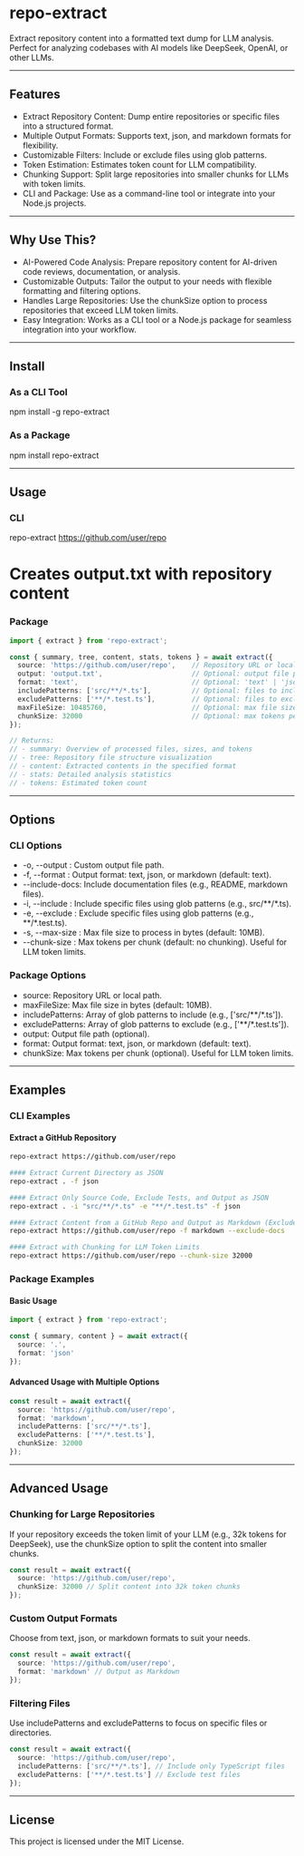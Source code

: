 # repo-extract

Extract repository content into a formatted text dump for LLM analysis. Perfect for analyzing codebases with AI models like DeepSeek, OpenAI, or other LLMs.

---

## Features

- Extract Repository Content: Dump entire repositories or specific files into a structured format.
- Multiple Output Formats: Supports text, json, and markdown formats for flexibility.
- Customizable Filters: Include or exclude files using glob patterns.
- Token Estimation: Estimates token count for LLM compatibility.
- Chunking Support: Split large repositories into smaller chunks for LLMs with token limits.
- CLI and Package: Use as a command-line tool or integrate into your Node.js projects.

---

## Why Use This?

- AI-Powered Code Analysis: Prepare repository content for AI-driven code reviews, documentation, or analysis.
- Customizable Outputs: Tailor the output to your needs with flexible formatting and filtering options.
- Handles Large Repositories: Use the chunkSize option to process repositories that exceed LLM token limits.
- Easy Integration: Works as a CLI tool or a Node.js package for seamless integration into your workflow.

---

## Install

### As a CLI Tool
npm install -g repo-extract

### As a Package
npm install repo-extract

---

## Usage

### CLI
repo-extract https://github.com/user/repo
# Creates output.txt with repository content

### Package
```typescript
import { extract } from 'repo-extract';

const { summary, tree, content, stats, tokens } = await extract({
  source: 'https://github.com/user/repo',    // Repository URL or local path
  output: 'output.txt',                      // Optional: output file path
  format: 'text',                            // Optional: 'text' | 'json' | 'markdown' (default: text)
  includePatterns: ['src/**/*.ts'],          // Optional: files to include
  excludePatterns: ['**/*.test.ts'],         // Optional: files to exclude
  maxFileSize: 10485760,                     // Optional: max file size in bytes (default: 10MB)
  chunkSize: 32000                           // Optional: max tokens per chunk (default: no chunking)
});

// Returns:
// - summary: Overview of processed files, sizes, and tokens
// - tree: Repository file structure visualization
// - content: Extracted contents in the specified format
// - stats: Detailed analysis statistics
// - tokens: Estimated token count
```
---

## Options

### CLI Options
- -o, --output <path>: Custom output file path.
- -f, --format <format>: Output format: text, json, or markdown (default: text).
- --include-docs: Include documentation files (e.g., README, markdown files).
- -i, --include <glob>: Include specific files using glob patterns (e.g., src/**/*.ts).
- -e, --exclude <glob>: Exclude specific files using glob patterns (e.g., **/*.test.ts).
- -s, --max-size <bytes>: Max file size to process in bytes (default: 10MB).
- --chunk-size <tokens>: Max tokens per chunk (default: no chunking). Useful for LLM token limits.

### Package Options
- source: Repository URL or local path.
- maxFileSize: Max file size in bytes (default: 10MB).
- includePatterns: Array of glob patterns to include (e.g., ['src/**/*.ts']).
- excludePatterns: Array of glob patterns to exclude (e.g., ['**/*.test.ts']).
- output: Output file path (optional).
- format: Output format: text, json, or markdown (default: text).
- chunkSize: Max tokens per chunk (optional). Useful for LLM token limits.

---

## Examples

### CLI Examples

#### Extract a GitHub Repository
```bash
repo-extract https://github.com/user/repo

#### Extract Current Directory as JSON
repo-extract . -f json

#### Extract Only Source Code, Exclude Tests, and Output as JSON
repo-extract . -i "src/**/*.ts" -e "**/*.test.ts" -f json

#### Extract Content from a GitHub Repo and Output as Markdown (Exclude Documentation Files)
repo-extract https://github.com/user/repo -f markdown --exclude-docs

#### Extract with Chunking for LLM Token Limits
repo-extract https://github.com/user/repo --chunk-size 32000
```
### Package Examples

#### Basic Usage
```typescript
import { extract } from 'repo-extract';

const { summary, content } = await extract({
  source: '.',
  format: 'json'
});
```
#### Advanced Usage with Multiple Options
```typescript
const result = await extract({
  source: 'https://github.com/user/repo',
  format: 'markdown',
  includePatterns: ['src/**/*.ts'],
  excludePatterns: ['**/*.test.ts'],
  chunkSize: 32000
});
```
---

## Advanced Usage

### Chunking for Large Repositories
If your repository exceeds the token limit of your LLM (e.g., 32k tokens for DeepSeek), use the chunkSize option to split the content into smaller chunks.
```typescript
const result = await extract({
  source: 'https://github.com/user/repo',
  chunkSize: 32000 // Split content into 32k token chunks
});
```
### Custom Output Formats
Choose from text, json, or markdown formats to suit your needs.
```typescript
const result = await extract({
  source: 'https://github.com/user/repo',
  format: 'markdown' // Output as Markdown
});
```

### Filtering Files
Use includePatterns and excludePatterns to focus on specific files or directories.
```typescript
const result = await extract({
  source: 'https://github.com/user/repo',
  includePatterns: ['src/**/*.ts'], // Include only TypeScript files
  excludePatterns: ['**/*.test.ts'] // Exclude test files
});
```
---

## License

This project is licensed under the MIT License.